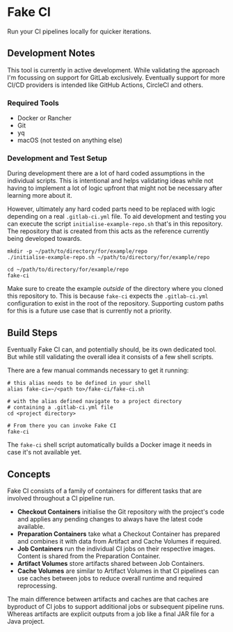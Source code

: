 # Fake CI

Run your CI pipelines locally for quicker iterations.


## Development Notes

This tool is currently in active development.
While validating the approach I'm focussing on support for GitLab exclusively.
Eventually support for more CI/CD providers is intended like GitHub Actions, CircleCI and others.


### Required Tools

- Docker or Rancher
- Git
- yq
- macOS (not tested on anything else)


### Development and Test Setup

During development there are a lot of hard coded assumptions in the individual scripts.
This is intentional and helps validating ideas while not having to implement a lot of logic upfront that might not be necessary after learning more about it.

However, ultimately any hard coded parts need to be replaced with logic depending on a real `.gitlab-ci.yml` file.
To aid development and testing you can execute the script `initialise-example-repo.sh` that's in this repository.
The repository that is created from this acts as the reference currently being developed towards.

```
mkdir -p ~/path/to/directory/for/example/repo
./initialise-example-repo.sh ~/path/to/directory/for/example/repo

cd ~/path/to/directory/for/example/repo
fake-ci
```

Make sure to create the example _outside_ of the directory where you cloned this repository to.
This is because `fake-ci` expects the `.gitlab-ci.yml` configuration to exist in the root of the repository.
Supporting custom paths for this is a future use case that is currently not a priority.


## Build Steps

Eventually Fake CI can, and potentially should, be its own dedicated tool.
But while still validating the overall idea it consists of a few shell scripts.

There are a few manual commands necessary to get it running:

```
# this alias needs to be defined in your shell
alias fake-ci=~/<path to>/fake-ci/fake-ci.sh

# with the alias defined navigate to a project directory
# containing a .gitlab-ci.yml file
cd <project directory>

# From there you can invoke Fake CI
fake-ci
```

The `fake-ci` shell script automatically builds a Docker image it needs in case it's not available yet.


## Concepts

Fake CI consists of a family of containers for different tasks that are involved throughout a CI pipeline run.

- **Checkout Containers** initialise the Git repository with the project's code and applies any pending changes to always have the latest code available.
- **Preparation Containers** take what a Checkout Container has prepared and combines it with data from Artifact and Cache Volumes if required.
- **Job Containers** run the individual CI jobs on their respective images. Content is shared from the Preparation Container.
- **Artifact Volumes** store artifacts shared between Job Containers.
- **Cache Volumes** are similar to Artifact Volumes in that CI pipelines can use caches between jobs to reduce overall runtime and required reprocessing.

The main difference between artifacts and caches are that caches are byproduct of CI jobs to support additional jobs or subsequent pipeline runs.
Whereas artifacts are explicit outputs from a job like a final JAR file for a Java project.
